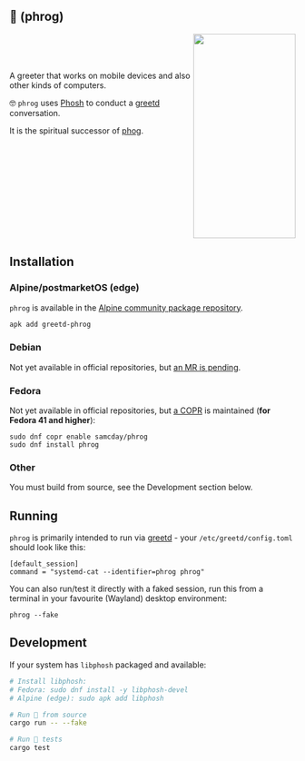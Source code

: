 ## 🐸 (phrog)

<img align="right" width="180" height="360" src="https://github.com/samcday/phrog/releases/download/0.43.0/demo.webp">

<br />
<br />
<br />

A greeter that works on mobile devices and also other kinds of computers.
 
🤓 `phrog` uses [Phosh][] to conduct a [greetd][] conversation.

It is the spiritual successor of [phog][].

<br clear="right"/>

## Installation

### Alpine/postmarketOS (edge)

`phrog` is available in the [Alpine community package repository][alpine-pkg].

```sh
apk add greetd-phrog
```

### Debian

Not yet available in official repositories, but [an MR is pending][debian-mr].

### Fedora

Not yet available in official repositories, but [a COPR][copr] is maintained (**for Fedora 41 and higher**):

```
sudo dnf copr enable samcday/phrog
sudo dnf install phrog
```

### Other

You must build from source, see the Development section below.

## Running

`phrog` is primarily intended to run via [greetd][] - your `/etc/greetd/config.toml` should
look like this:

```
[default_session]
command = "systemd-cat --identifier=phrog phrog"
```

You can also run/test it directly with a faked session, run this from a terminal in your favourite (Wayland) desktop environment:

```
phrog --fake
```

## Development

If your system has `libphosh` packaged and available:

```sh
# Install libphosh:
# Fedora: sudo dnf install -y libphosh-devel
# Alpine (edge): sudo apk add libphosh

# Run 🐸 from source
cargo run -- --fake

# Run 🐸 tests
cargo test
```

[phog]: https://gitlab.com/mobian1/phog
[Phosh]: https://gitlab.gnome.org/World/Phosh/phosh
[greetd]: https://sr.ht/~kennylevinsen/greetd/
[alpine-pkg]: https://pkgs.alpinelinux.org/packages?name=greetd-phrog&branch=edge&repo=&arch=&origin=&flagged=&maintainer=
[copr]: https://copr.fedorainfracloud.org/coprs/samcday/phrog/
[debian-mr]: https://salsa.debian.org/DebianOnMobile-team/phrog/-/merge_requests/1
